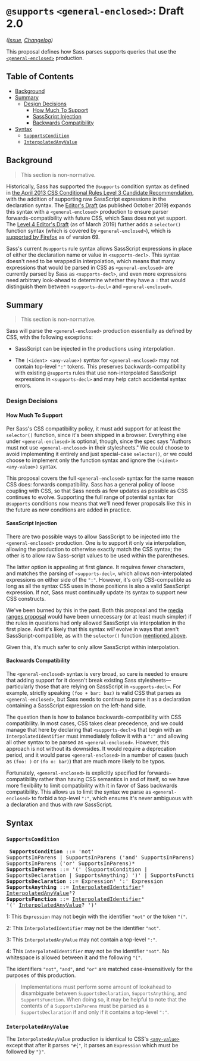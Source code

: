 # `@supports` `<general-enclosed>`: Draft 2.0

*([Issue](https://github.com/sass/sass/issues/2780), [Changelog](supports-general.changes.md))*

This proposal defines how Sass parses supports queries that use the
[`<general-enclosed>`][] production.

[`<general-enclosed>`]: https://drafts.csswg.org/mediaqueries-4/#typedef-general-enclosed

## Table of Contents

* [Background](#background)
* [Summary](#summary)
  * [Design Decisions](#design-decisions)
    * [How Much To Support](#how-much-to-support)
    * [SassScript Injection](#sassscript-injection)
    * [Backwards Compatibility](#backwards-compatibility)
* [Syntax](#syntax)
  * [`SupportsCondition`](#supportscondition)
  * [`InterpolatedAnyValue`](#interpolatedanyvalue)

## Background

> This section is non-normative.

Historically, Sass has supported the `@supports` condition syntax as defined in
[the April 2013 CSS Conditional Rules Level 3 Candidate Recommendation][], with
the addition of supporting raw SassScript expressions in the declaration syntax.
The [Editor's Draft][] (as published October 2019) expands this syntax with a
`<general-enclosed>` production to ensure parser forwards-compatibility with
future CSS, which Sass does not yet support. The [Level 4 Editor's Draft][] (as
of March 2019) further adds a `selector()` function syntax (which is covered by
`<general-enclosed>`), which is [supported by Firefox][] as of version 69.

[the April 2013 CSS Conditional Rules Level 3 Candidate Recommendation]: https://www.w3.org/TR/2013/CR-css3-conditional-20130404/#at-supports
[Editor's Draft]: https://drafts.csswg.org/css-conditional-3/#at-supports
[Level 4 Editor's Draft]: https://drafts.csswg.org/css-conditional-4/#at-supports-ext
[supported by Firefox]: https://caniuse.com/#search=supports%20selector

Sass's current `@supports` rule syntax allows SassScript expressions in place of
either the declaration name or value in `<supports-decl>`. This syntax doesn't
need to be wrapped in interpolation, which means that many expressions that
would be parsed in CSS as `<general-enclosed>` are currently parsed by Sass as
`<supports-decl>`, and even more expressions need arbitrary look-ahead to
determine whether they have a `:` that would distinguish them between
`<supports-decl>` and `<general-enclosed>`.

## Summary

> This section is non-normative.

Sass will parse the `<general-enclosed>` production essentially as defined by
CSS, with the following exceptions:

* SassScript can be injected in the productions using interpolation.

* The `(<ident> <any-value>)` syntax for `<general-enclosed>` may not contain
  top-level `":"` tokens. This preserves backwards-compatibility with existing
  `@supports` rules that use non-interpolated SassScript expressions in
  `<supports-decl>` and may help catch accidental syntax errors.

### Design Decisions

#### How Much To Support

Per Sass's CSS compatibility policy, it must add support for at least the
`selector()` function, since it's been shipped in a browser. Everything else
under `<general-enclosed>` is optional, though, since the spec says "Authors
must not use `<general-enclosed>` in their stylesheets." We could choose to
avoid implementing it entirely and just special-case `selector()`, or we could
choose to implement only the function syntax and ignore the `(<ident>
<any-value>)` syntax.

This proposal covers the full `<general-enclosed>` syntax for the same reason
CSS does: forwards compatibility. Sass has a general policy of loose coupling
with CSS, so that Sass needs as few updates as possible as CSS continues to
evolve. Supporting the full range of potential syntax for `@supports` conditions
now means that we'll need fewer proposals like this in the future as new
conditions are added in practice.

#### SassScript Injection

There are two possible ways to allow SassScript to be injected into the
`<general-enclosed>` production. One is to support it only via interpolation,
allowing the production to otherwise exactly match the CSS syntax; the other is
to allow raw Sass-script values to be used within the parentheses.

The latter option is appealing at first glance. It requires fewer characters,
and matches the parsing of `<supports-decl>`, which allows non-interpolated
expressions on either side of the `":"`. However, it's only CSS-compatible as
long as all the syntax CSS uses in those positions is also a valid SassScript
expression. If not, Sass must continually update its syntax to support new CSS
constructs.

We've been burned by this in the past. Both this proposal and the [media ranges
proposal][] would have been unnecessary (or at least much simpler) if the rules
in questions had only allowed SassScript via interpolation in the first place.
And it's likely that this syntax *will* evolve in ways that aren't
SassScript-compatible, as with the `selector()` function [mentioned above][].

[media ranges proposal]: ../accepted/media-ranges.md
[mentioned above]: #background

Given this, it's much safer to only allow SassScript within interpolation.

#### Backwards Compatibility

The `<general-enclosed>` syntax is very broad, so care is needed to ensure that
adding support for it doesn't break existing Sass stylesheets—particularly those
that are relying on SassScript in `<supports-decl>`. For example, strictly
speaking `(foo + bar: baz)` is valid CSS that parses as `<general-enclosed>`,
but Sass needs to continue to parse it as a declaration containing a SassScript
expression on the left-hand side.

The question then is how to balance backwards-compatibility with CSS
compatibility. In most cases, CSS takes clear precedence, and we could manage
that here by declaring that `<supports-decl>`s that begin with an
`InterpolatedIdentifier` must immediately follow it with a `":"` and allowing
all other syntax to be parsed as `<general-enclosed>`. However, this approach is
not without its downsides. It would require a deprecation period, and it would
parse `<general-enclosed>` in a number of cases (such as `(foo: )` or `(fo o:
bar)`) that are much more likely to be typos.

Fortunately, `<general-enclosed>` is explicitly specified for
forwards-compatibility rather than having CSS semantics in and of itself, so we
have more flexibility to limit compatibility with it in favor of Sass backwards
compatibility. This allows us to limit the syntax we parse as
`<general-enclosed>` to forbid a top-level `":"`, which ensures it's never
ambiguous with a declaration and thus with raw SassScript.

## Syntax

### `SupportsCondition`

<x><pre>
**SupportsCondition**   ::= 'not' SupportsInParens
&#32;                     | SupportsInParens ('and' SupportsInParens)*
&#32;                     | SupportsInParens ('or' SupportsInParens)*
**SupportsInParens**    ::= '(' (SupportsCondition | SupportsDeclaration | SupportsAnything) ')'
&#32;                     | SupportsFunction
**SupportsDeclaration** ::= Expression¹ ':' Expression
**SupportsAnything**    ::= [InterpolatedIdentifier][]² [InterpolatedAnyValue][]³?
**SupportsFunction**    ::= [InterpolatedIdentifier][]⁴ '(' [InterpolatedAnyValue][]? ')'
</pre></x>

[InterpolatedIdentifier]: ../spec/syntax.md#interpolatedidentifier
[InterpolatedAnyValue]: #interpolatedanyvalue

1: This `Expression` may not begin with the identifier `"not"` or the token
`"("`.

2: This `InterpolatedIdentifier` may not be the identifier `"not"`.

3: This `InterpolatedAnyValue` may not contain a top-level `":"`.

4: This `InterpolatedIdentifier` may not be the identifier `"not"`. No
whitespace is allowed between it and the following `"("`.

The identifiers `"not"`, `"and"`, and `"or"` are matched case-insensitively for
the purposes of this production.

> Implementations must perform some amount of lookahead to disambiguate between
> `SupportsDeclaration`, `SupportsAnything`, and `SupportsFunction`. When doing
> so, it may be helpful to note that the contents of a `SupportsInParens` must
> be parsed as a `SupportsDeclaration` if and only if it contains a top-level
> `":"`.

### `InterpolatedAnyValue`

The `InterpolatedAnyValue` production is identical to CSS's [`<any-value>`][]
except that after it parses `"#{"`, it parses an `Expression` which must be
followed by `"}"`.

[`<any-value>`]: https://drafts.csswg.org/css-syntax-3/#typedef-any-value
